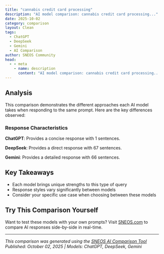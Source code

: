 ```yaml
---
title: "cannabis credit card processing"
description: "AI model comparison: cannabis credit card processing..."
date: 2025-10-02
category: comparison
layout: Clean
tags:
  - ChatGPT
  - DeepSeek
  - Gemini
  - AI Comparison
author: SNEOS Community
head:
  - - meta
    - name: description
      content: "AI model comparison: cannabis credit card processing..."
---
```


<ChatComparison
  title="cannabis credit card processing"
  prompt="cannabis credit card processing"
  :responses='{
    "ChatGPT": "Error calling OpenAI API.",
    "DeepSeek": "Of course. This is a complex and frequently asked question. Processing credit card payments for cannabis-related businesses (CRBs) is notoriously difficult but not entirely impossible.\n\nHere\u2019s a detailed breakdown of the current landscape for cannabis credit card processing.\n\n### The Core Problem: Federal Illegality\n\nThe single biggest hurdle is that cannabis remains a **Schedule I controlled substance** at the federal level in the United States. Major credit card networks (Visa, Mastercard, American Express, Discover) are national/international entities and must comply with federal law.\n\n*   **Official Policy:** Visa, Mastercard, and others have explicit policies prohibiting the use of their networks for illegal transactions. Since federal law trumps state law, cannabis sales are considered illegal transactions at the federal level.\n*   **Risk to Banks:** Financial institutions that work with cannabis businesses can be charged with money laundering, leading to severe penalties and loss of their charter. This is known as **\u0022de-risking.\u0022**\n\n---\n\n### What Happens When You Swipe a Card at a Dispensary?\n\nYou may have seen dispensaries with \u0022ATM\u0022 machines or terminals that look like they accept cards. Here\u2019s what\u2019s usually happening:\n\n#### 1. The \u0022Cashless ATM\u0022 or \u0022Point of Banking\u0022 Workaround (Most Common)\nThis has been the most prevalent method, but it\u0027s under intense scrutiny and is being shut down.\n\n*   **How it Works:** The terminal is not processing a true credit card sale. Instead, it runs the transaction as an **ATM withdrawal**.\n*   **The Process:**\n    1.  You swipe your debit (or sometimes credit) card.\n    2.  The system prompts you to enter your PIN.\n    3.  The transaction is routed through an ATM network, not the Visa/Mastercard retail network.\n    4.  The system rounds up your purchase to the nearest $5 or $10 (like an ATM would).\n    5.  The \u0022ATM\u0022 dispenses no cash; instead, it sends an approval signal to the dispensary\u0027s POS system, and you receive your product.\n    6.  The charge on your bank statement will appear as an ambiguous ATM withdrawal, often from a generic-sounding company name to mask the cannabis connection.\n\n*   **The Major Caveat:** **This model is on very shaky ground.** Visa and Mastercard have explicitly stated that misrepresenting cannabis transactions as ATM withdrawals is a violation of their rules. They have been cracking down hard, forcing payment processors to terminate programs that use this method. Many dispensaries have lost this ability overnight.\n\n#### 2. True Cannabis Merchant Processing (Rare and Specific)\nA small number of specialized payment processors and fintech companies have developed programs that work directly with state-legal cannabis businesses. These are **not** through the major card networks but often use workarounds like:\n\n*   **ACH Transfers:** They use the Automated Clearing House network (like an electronic check) to debit a customer\u0027s bank account directly. This often requires a mobile app or pre-registration.\n*   **Closed-Loop Systems:** The processor creates a proprietary network where customers load funds into a digital wallet (via ACH) and then spend them at participating dispensaries.\n\nThese solutions are more compliant but come with challenges:\n*   **Higher Fees:** Due to the massive compliance and regulatory overhead, fees are significantly higher than traditional credit card processing (often 3-5% \u002B other fixed fees).\n*   **Customer Friction:** Requiring customers to use a specific app or pre-load a wallet can be a barrier to impulse buys and smooth checkout.\n*   **Limited Availability:** These services are not available in all legal states.\n\n---\n\n### Current Best Practices and Alternatives\n\nGiven the challenges with credit cards, here is what the industry largely relies on:\n\n1.  **Cash is King:** The majority of cannabis transactions are still conducted in cash. This requires robust security measures, cash handling protocols, and frequent armored car services for deposits.\n2.  **Specialized ACH/Debit Processors:** This is becoming the leading \u0022cashless\u0022 alternative. Companies like **Dutchie, Aeropay, and Hypur** offer solutions that allow customers to pay by securely linking their bank account for a direct debit (ACH transfer) at the point of sale. This is more stable than the \u0022cashless ATM\u0022 model.\n3.  **Cannabis-Specific FinTech Apps:** Apps like **CanPay** operate like a digital debit system. Customers connect their bank account and use the app to make purchases at partner dispensaries.\n4.  **Traditional ATMs:** Having an on-site ATM is a standard service, allowing customers to withdraw cash specifically for their purchase.\n\n---\n\n### Key Considerations if You\u0027re a Business Owner\n\nIf you are looking for payment processing for a cannabis business, be extremely cautious.\n\n*   **Beware of Scams:** Many dishonest processors promise \u0022true credit card processing\u0022 that is just the soon-to-be-shut-down \u0022cashless ATM\u0022 model. They collect high fees and then disappear when the network cracks down.\n*   **Ask Direct Questions:**\n    *   \u0022Is this transaction running on the Visa/Mastercard retail network, or is it an ATM/debit network transaction?\u0022\n    *   \u0022What will appear on my customer\u0027s bank statement?\u0022\n    *   \u0022What is your long-term compliance strategy with the card networks?\u0022\n*   **Prioritize Compliance:** Choose a processor that is transparent about their methods and prioritizes regulatory compliance over short-term gains. A solution that uses ACH or a dedicated fintech app is generally safer than a card-swipe workaround.\n*   **Prepare for High Costs:** Legitimate cannabis payment processing is expensive. Factor these fees into your business model.\n\n### The Future: SAFE Banking Act\n\nThe landscape could change dramatically with the passage of the **SAFE Banking Act** (or similar federal legislation). This act would provide a safe harbor for financial institutions to serve state-legal cannabis businesses without fear of federal prosecution. If passed, it would open the door for true, straightforward credit and debit card processing from mainstream banks.\n\n**In summary: While it may seem like some dispensaries accept credit cards, they are almost always using a workaround that is either unstable or on the verge of being shut down. The most reliable cashless options currently are specialized ACH/debit processors and cannabis-specific fintech apps, with cash remaining the most common form of payment.**",
    "Gemini": "Navigating credit card processing for cannabis businesses is tricky due to the legal complexities and federal regulations. Here\u0027s a breakdown of the key aspects:\n\n**The Core Problem: Federal Legality vs. State Legality**\n\n*   **Federal Law:** Cannabis remains illegal at the federal level, classified as a Schedule I controlled substance. This makes major financial institutions hesitant to directly support cannabis businesses, fearing federal repercussions.\n*   **State Law:** Many states have legalized medical and/or recreational cannabis. This creates a legal gray area, as state-legal businesses still operate under a federally illegal framework.\n\n**Challenges in Cannabis Credit Card Processing:**\n\n*   **High Risk Label:** Payment processors view cannabis businesses as \u0022high risk\u0022 due to the federal illegality, regulatory uncertainty, and potential for fraud. This results in:\n    *   **Higher Processing Fees:** Expect significantly higher transaction fees compared to traditional retail businesses.\n    *   **Strict Underwriting:** Intense scrutiny of your business plan, financial statements, and compliance practices.\n    *   **Reserve Accounts:** Processors often require a substantial reserve account to cover potential chargebacks or fines.\n    *   **Account Instability:** The risk of account termination is higher, as processors might change their policies or face pressure from federal regulators.\n*   **Chargeback Risk:** Cannabis transactions can be prone to chargebacks, especially if customers dispute the purchase due to buyer\u0027s remorse or unfamiliarity with the product.\n*   **Limited Processor Options:** Not all payment processors work with cannabis businesses. You\u0027ll need to specifically seek out those that cater to the industry and understand its unique challenges.\n\n**Credit Card Processing Options (and Their Nuances):**\n\n*   **Third-Party Payment Processors (Cannabis-Specific):** These processors specialize in high-risk industries and are more likely to accept cannabis businesses. They often have built-in compliance features to help you stay on the right side of regulations. Examples include:\n    *   **PaymentCloud:** Often recommended for their cannabis-friendly solutions and integrations.\n    *   **Paybotic:** Specializes in cannabis and CBD payment processing.\n    *   **NuggetPay:** Focuses on cashless ATM solutions and other payment alternatives.\n    *   **Merchant One:** Works with high-risk businesses.\n    *   **Easy Pay Direct:** Claims to offer compliant payment solutions.\n    *   **Important Considerations:**\n        *   **Due Diligence is Crucial:** Thoroughly research any processor before signing up. Check their reputation, read reviews, and confirm their compliance measures.\n        *   **Transparency:** Ensure the processor is transparent about their fees, terms, and policies.\n        *   **Integration:** Verify that the processor integrates with your point-of-sale (POS) system and other business software.\n*   **Cashless ATMs/PIN Debit Solutions:** These solutions allow customers to use their debit cards as if they were withdrawing cash from an ATM, which is then used to make the purchase.\n    *   **How it Works:** A customer swipes their debit card at the point of sale. The transaction is processed as an ATM withdrawal, and the dispensary receives the funds immediately.\n    *   **Advantages:**\n        *   **Reduced Chargeback Risk:** Because the transaction is processed as a debit withdrawal, there is a lower risk of chargebacks compared to credit card transactions.\n        *   **Compliance:** Can be structured to comply with regulations, as it avoids direct credit card processing for cannabis sales.\n    *   **Disadvantages:**\n        *   **Fees:** Still involve transaction fees, although they may be lower than credit card processing fees.\n        *   **Customer Adoption:** Some customers may be hesitant to use this method if they are not familiar with it.\n        *   **Daily Limits:** Debit card withdrawal limits can restrict larger purchases.\n*   **ACH (Automated Clearing House) Transfers:**  Customers authorize direct transfers from their bank accounts to the dispensary\u0027s account.\n    *   **Advantages:**\n        *   **Lower Fees:** Typically lower transaction fees compared to credit cards.\n        *   **Reduced Chargeback Risk:** Lower risk of chargebacks than credit card transactions.\n    *   **Disadvantages:**\n        *   **Customer Hesitation:** Some customers may be uncomfortable sharing their bank account information.\n        *   **Processing Time:** ACH transfers can take a few business days to clear.\n*   **Cryptocurrency:** Accepting cryptocurrencies like Bitcoin is technically possible, but has limitations.\n    *   **Advantages:**\n        *   **Anonymity:** Can offer a degree of anonymity for customers.\n        *   **Potentially Lower Fees:** Transaction fees can be lower than credit card processing fees.\n    *   **Disadvantages:**\n        *   **Volatility:** Cryptocurrency values can fluctuate significantly, making it risky for both the business and the customer.\n        *   **Customer Adoption:** Cryptocurrency is not widely adopted, so it may limit your customer base.\n        *   **Complexity:** Requires technical expertise to set up and manage.\n        *   **Regulatory Uncertainty:** Regulations surrounding cryptocurrency are still evolving.\n*   **Closed-Loop Systems/Gift Cards:**  Offer branded gift cards or store credit that customers can load and use for purchases.\n    *   **Advantages:**\n        *   **Compliance:** Avoids direct credit card processing for cannabis sales.\n        *   **Customer Loyalty:** Can encourage repeat business.\n    *   **Disadvantages:**\n        *   **Initial Investment:** Requires investment in developing and managing the gift card program.\n        *   **Redemption Management:** Need a system to track and manage gift card balances.\n\n**Key Considerations for Choosing a Solution:**\n\n*   **Compliance:**  This is paramount.  Make sure your chosen solution is fully compliant with all relevant state and federal regulations (including BSA/AML). Work with a processor that has a strong understanding of the cannabis industry\u0027s legal landscape.\n*   **Fees:** Compare fees from different processors carefully. Understand all the charges, including transaction fees, monthly fees, setup fees, and chargeback fees.\n*   **Integration:**  Ensure the solution integrates seamlessly with your POS system and other business software.\n*   **Security:**  Choose a processor with robust security measures to protect customer data and prevent fraud.\n*   **Customer Service:**  Select a processor with responsive and knowledgeable customer service.  You\u0027ll likely need support as you navigate the complexities of cannabis payment processing.\n*   **Reputation:**  Check the processor\u0027s reputation and read reviews from other cannabis businesses.\n\n**Due Diligence is Critical:**\n\n*   **Verify Licenses:**  Ensure the processor has all the necessary licenses and permits to operate in your state.\n*   **Read the Fine Print:**  Carefully review the processor\u0027s terms and conditions before signing up.\n*   **Seek Legal Advice:**  Consult with an attorney specializing in cannabis law to ensure your chosen payment solution is compliant.\n\n**In summary, there isn\u0027t a single \u0022best\u0022 credit card processing solution for cannabis businesses. The ideal choice depends on your specific needs, risk tolerance, and the regulations in your state. Thorough research, due diligence, and a focus on compliance are essential for finding a reliable and sustainable payment processing solution.**\n"
  }'
  published-date="08:46"
/>

## Analysis

This comparison demonstrates the different approaches each AI model takes when responding to the same prompt. Here are the key differences observed:

### Response Characteristics

**ChatGPT**: Provides a concise response with 1 sentences. 

**DeepSeek**: Provides a direct response with 67 sentences. 

**Gemini**: Provides a detailed response with 66 sentences. 

## Key Takeaways

- Each model brings unique strengths to this type of query
- Response styles vary significantly between models
- Consider your specific use case when choosing between these models

## Try This Comparison Yourself

Want to test these models with your own prompts? Visit [SNEOS.com](https://sneos.com) to compare AI responses side-by-side in real-time.

---

*This comparison was generated using the [SNEOS AI Comparison Tool](https://sneos.com)*
*Published: October 02, 2025 | Models: ChatGPT, DeepSeek, Gemini*
